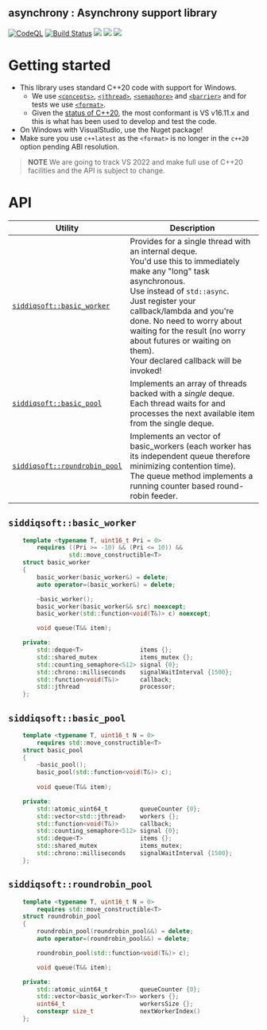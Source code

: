 asynchrony : Asynchrony support library
---------------------------------------

<!-- badges -->
[![CodeQL](https://github.com/SiddiqSoft/asynchrony-lib/actions/workflows/codeql-analysis.yml/badge.svg)](https://github.com/SiddiqSoft/asynchrony-lib/actions/workflows/codeql-analysis.yml)
[![Build Status](https://dev.azure.com/siddiqsoft/siddiqsoft/_apis/build/status/SiddiqSoft.asynchrony-lib?branchName=main)](https://dev.azure.com/siddiqsoft/siddiqsoft/_build/latest?definitionId=17&branchName=main)
![](https://img.shields.io/nuget/v/SiddiqSoft.asynchrony-lib)
![](https://img.shields.io/github/v/tag/SiddiqSoft/asynchrony-lib)
![](https://img.shields.io/azure-devops/tests/siddiqsoft/siddiqsoft/17)
<!--![](https://img.shields.io/azure-devops/coverage/siddiqsoft/siddiqsoft/17)-->
<!-- end badges -->

# Getting started

- This library uses standard C++20 code with support for Windows.
  - We use [`<concepts>`](https://en.cppreference.com/w/cpp/concepts), [`<jthread>`](https://en.cppreference.com/w/cpp/thread/jthread), [`<semaphore>`](https://en.cppreference.com/w/cpp/thread/counting_semaphore) and [`<barrier>`](https://en.cppreference.com/w/cpp/thread/barrier) and for tests we use [`<format>`](https://en.cppreference.com/w/cpp/header/format).
  - Given the [status of C++20](https://github.com/microsoft/STL/wiki/Changelog#vs-2019-1611), the most conformant is VS v16.11.x and this is what has been used to develop and test the code.
- On Windows with VisualStudio, use the Nuget package! 
- Make sure you use `c++latest` as the `<format>` is no longer in the `c++20` option pending ABI resolution.

> **NOTE**
> We are going to track VS 2022 and make full use of C++20 facilities and the API is subject to change.

# API

Utility | Description
--------|------------
[`siddiqsoft::basic_worker`](#siddiqsoftbasic_worker) | Provides for a single thread with an internal deque.<br/>You'd use this to immediately make any "long" task asynchronous.<br/>Use instead of `std::async`.<br/>Just register your callback/lambda and you're done. No need to worry about waiting for the result (no worry about futures or waiting on them).<br/>Your declared callback will be invoked!
[`siddiqsoft::basic_pool`](#siddiqsoftbasic_pool) | Implements an array of threads backed with a *single* deque. Each thread waits for and processes the next available item from the single deque.
[`siddiqsoft::roundrobin_pool`](#siddiqsoftroundrobin_pool) | Implements an vector of basic_workers (each worker has its independent queue therefore minimizing contention time).<br/>The queue method implements a running counter based round-robin feeder.

## `siddiqsoft::basic_worker`

```cpp
    template <typename T, uint16_t Pri = 0>
        requires ((Pri >= -10) && (Pri <= 10)) &&
                 std::move_constructible<T>
    struct basic_worker
    {
        basic_worker(basic_worker&) = delete;
        auto operator=(basic_worker&) = delete;

        ~basic_worker();
        basic_worker(basic_worker&& src) noexcept;
        basic_worker(std::function<void(T&)> c) noexcept;

        void queue(T&& item);

    private:
        std::deque<T>                items {};
        std::shared_mutex            items_mutex {};
        std::counting_semaphore<512> signal {0};
        std::chrono::milliseconds    signalWaitInterval {1500};
        std::function<void(T&)>      callback;
        std::jthread                 processor;
    };
```

## `siddiqsoft::basic_pool`

```cpp
    template <typename T, uint16_t N = 0>
        requires std::move_constructible<T>
    struct basic_pool
    {
        ~basic_pool();
        basic_pool(std::function<void(T&)> c);
        
        void queue(T&& item);

    private:
        std::atomic_uint64_t         queueCounter {0};
        std::vector<std::jthread>    workers {};
        std::function<void(T&)>      callback;
        std::counting_semaphore<512> signal {0};
        std::deque<T>                items {};
        std::shared_mutex            items_mutex;
        std::chrono::milliseconds    signalWaitInterval {1500};
    };
```

## `siddiqsoft::roundrobin_pool`

```cpp
    template <typename T, uint16_t N = 0>
        requires std::move_constructible<T>
    struct roundrobin_pool
    {
        roundrobin_pool(roundrobin_pool&&) = delete;
        auto operator=(roundrobin_pool&&) = delete;

        roundrobin_pool(std::function<void(T&)> c);

        void queue(T&& item);

    private:
        std::atomic_uint64_t         queueCounter {0};
        std::vector<basic_worker<T>> workers {};
        uint64_t                     workersSize {};
        constexpr size_t             nextWorkerIndex()
    };
```
